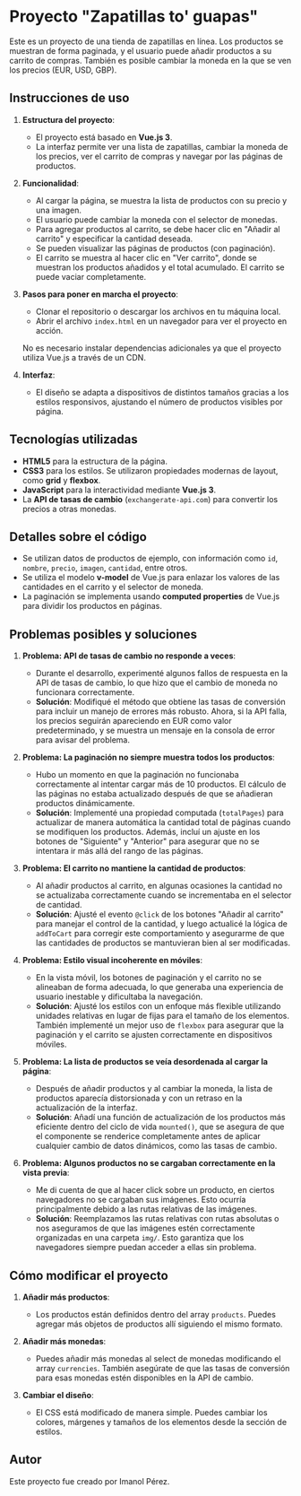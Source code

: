 # Proyecto "Zapatillas to' guapas"

Este es un proyecto de una tienda de zapatillas en línea. Los productos se muestran de forma paginada, y el usuario puede añadir productos a su carrito de compras. También es posible cambiar la moneda en la que se ven los precios (EUR, USD, GBP).

## Instrucciones de uso

1. **Estructura del proyecto**:
   - El proyecto está basado en **Vue.js 3**.
   - La interfaz permite ver una lista de zapatillas, cambiar la moneda de los precios, ver el carrito de compras y navegar por las páginas de productos.

2. **Funcionalidad**:
   - Al cargar la página, se muestra la lista de productos con su precio y una imagen.
   - El usuario puede cambiar la moneda con el selector de monedas.
   - Para agregar productos al carrito, se debe hacer clic en "Añadir al carrito" y especificar la cantidad deseada.
   - Se pueden visualizar las páginas de productos (con paginación).
   - El carrito se muestra al hacer clic en "Ver carrito", donde se muestran los productos añadidos y el total acumulado. El carrito se puede vaciar completamente.

3. **Pasos para poner en marcha el proyecto**:
   - Clonar el repositorio o descargar los archivos en tu máquina local.
   - Abrir el archivo `index.html` en un navegador para ver el proyecto en acción.

   No es necesario instalar dependencias adicionales ya que el proyecto utiliza Vue.js a través de un CDN.

4. **Interfaz**:
   - El diseño se adapta a dispositivos de distintos tamaños gracias a los estilos responsivos, ajustando el número de productos visibles por página.

## Tecnologías utilizadas

- **HTML5** para la estructura de la página.
- **CSS3** para los estilos. Se utilizaron propiedades modernas de layout, como **grid** y **flexbox**.
- **JavaScript** para la interactividad mediante **Vue.js 3**.
- La **API de tasas de cambio** (`exchangerate-api.com`) para convertir los precios a otras monedas.

## Detalles sobre el código

- Se utilizan datos de productos de ejemplo, con información como `id`, `nombre`, `precio`, `imagen`, `cantidad`, entre otros.
- Se utiliza el modelo **v-model** de Vue.js para enlazar los valores de las cantidades en el carrito y el selector de moneda.
- La paginación se implementa usando **computed properties** de Vue.js para dividir los productos en páginas.

## Problemas posibles y soluciones

1. **Problema: API de tasas de cambio no responde a veces**:
   - Durante el desarrollo, experimenté algunos fallos de respuesta en la API de tasas de cambio, lo que hizo que el cambio de moneda no funcionara correctamente.
   - **Solución**: Modifiqué el método que obtiene las tasas de conversión para incluir un manejo de errores más robusto. Ahora, si la API falla, los precios seguirán apareciendo en EUR como valor predeterminado, y se muestra un mensaje en la consola de error para avisar del problema.

2. **Problema: La paginación no siempre muestra todos los productos**:
   - Hubo un momento en que la paginación no funcionaba correctamente al intentar cargar más de 10 productos. El cálculo de las páginas no estaba actualizado después de que se añadieran productos dinámicamente.
   - **Solución**: Implementé una propiedad computada (`totalPages`) para actualizar de manera automática la cantidad total de páginas cuando se modifiquen los productos. Además, incluí un ajuste en los botones de "Siguiente" y "Anterior" para asegurar que no se intentara ir más allá del rango de las páginas.

3. **Problema: El carrito no mantiene la cantidad de productos**:
   - Al añadir productos al carrito, en algunas ocasiones la cantidad no se actualizaba correctamente cuando se incrementaba en el selector de cantidad.
   - **Solución**: Ajusté el evento `@click` de los botones "Añadir al carrito" para manejar el control de la cantidad, y luego actualicé la lógica de `addToCart` para corregir este comportamiento y asegurarme de que las cantidades de productos se mantuvieran bien al ser modificadas.

4. **Problema: Estilo visual incoherente en móviles**:
   - En la vista móvil, los botones de paginación y el carrito no se alineaban de forma adecuada, lo que generaba una experiencia de usuario inestable y dificultaba la navegación.
   - **Solución**: Ajusté los estilos con un enfoque más flexible utilizando unidades relativas en lugar de fijas para el tamaño de los elementos. También implementé un mejor uso de `flexbox` para asegurar que la paginación y el carrito se ajusten correctamente en dispositivos móviles.

5. **Problema: La lista de productos se veía desordenada al cargar la página**:
   - Después de añadir productos y al cambiar la moneda, la lista de productos aparecía distorsionada y con un retraso en la actualización de la interfaz.
   - **Solución**: Añadí una función de actualización de los productos más eficiente dentro del ciclo de vida `mounted()`, que se asegura de que el componente se renderice completamente antes de aplicar cualquier cambio de datos dinámicos, como las tasas de cambio.

6. **Problema: Algunos productos no se cargaban correctamente en la vista previa**:
   - Me di cuenta de que al hacer click sobre un producto, en ciertos navegadores no se cargaban sus imágenes. Esto ocurría principalmente debido a las rutas relativas de las imágenes.
   - **Solución**: Reemplazamos las rutas relativas con rutas absolutas o nos aseguramos de que las imágenes estén correctamente organizadas en una carpeta `img/`. Esto garantiza que los navegadores siempre puedan acceder a ellas sin problema.

## Cómo modificar el proyecto

1. **Añadir más productos**:
   - Los productos están definidos dentro del array `products`. Puedes agregar más objetos de productos allí siguiendo el mismo formato.

2. **Añadir más monedas**:
   - Puedes añadir más monedas al select de monedas modificando el array `currencies`. También asegúrate de que las tasas de conversión para esas monedas estén disponibles en la API de cambio.

3. **Cambiar el diseño**:
   - El CSS está modificado de manera simple. Puedes cambiar los colores, márgenes y tamaños de los elementos desde la sección de estilos.

## Autor

Este proyecto fue creado por Imanol Pérez.  

